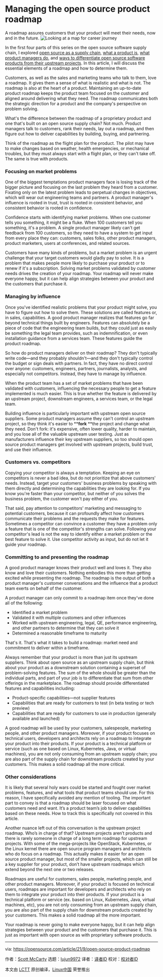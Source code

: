 [#]: subject: "Managing the open source product roadmap"
[#]: via: "https://opensource.com/article/21/9/open-source-product-roadmap"
[#]: author: "Scott McCarty https://opensource.com/users/fatherlinux"
[#]: collector: "lujun9972"
[#]: translator: " "
[#]: reviewer: " "
[#]: publisher: " "
[#]: url: " "

Managing the open source product roadmap
======
A roadmap assures customers that your product will meet their needs, now
and in the future.
![Looking at a map for career journey][1]

In the first four parts of this series on the open source software supply chain, I explored [open source as a supply chain][2], [what a product is][3], [what product managers do][4], and [ways to differentiate open source software products from their upstream projects][5]. In this article, I will discuss the essential elements of a roadmap and how to determine them.

Customers, as well as the sales and marketing teams who talk to them, love a roadmap. It gives them a sense of what is realistic and what is not. The roadmap is also at the heart of a product. Maintaining an up-to-date product roadmap keeps the product team focused on the customer and aligned around delivering what they need. The roadmap communicates both the strategic direction for a product and the company's perspective on problem solving.

What's the difference between the roadmap of a proprietary product and one that's built on an open source supply chain? Not much. Product managers talk to customers, rank their needs, lay out a roadmap, and then figure out how to deliver capabilities by building, buying, and partnering.

Think of the roadmap as the flight plan for the product. The pilot may have to make changes based on weather, health emergencies, or mechanical troubles, but they must always start with a flight plan, or they can't take off. The same is true with products.

### Focusing on market problems

One of the biggest temptations product managers face is losing track of the bigger picture and focusing on the last problem they heard from a customer. Fixating only on the latest problem leads to perpetual changes in objectives, which will wear out engineering teams and partners. A product manager's influence is rooted in trust, trust is rooted in consistent behavior, and consistent behavior is rooted in confidence.

Confidence starts with identifying market problems. When one customer tells you something, it might be a fluke. When 100 customers tell you something, it's a problem. A single product manager likely can't get feedback from 100 customers, so they need to have a system to get input from every place they can: customers, sales folks, other product managers, product marketers, users at conferences, and related sources.

Customers have many kinds of problems, but a market problem is an urgent challenge that your target customers would gladly pay to solve. It is a problem that makes people more likely to purchase your product or to renew if it's a subscription. Solving market problems validated by customer needs drives the creation of your roadmap. Your roadmap will never make everyone happy, but it can help align strategies between your product and the customers that purchase it.

### Managing by influence

Once you've identified realistic problems that your product might solve, you have to figure out how to solve them. These solutions are called features or, in sales, capabilities. A good product manager realizes that features go far beyond technical things built by engineers. Features can absolutely be a piece of code that the engineering team builds, but they could just as easily be something the legal team provides, such as indemnification, or even installation guidance from a services team. These features guide the product roadmap.

So how do product managers deliver on their roadmap? They don't typically write code—and they probably shouldn't—and they don't typically control the budget or sign deals with partners. In fact, they have no direct control over anyone: customers, engineers, partners, journalists, analysts, and especially not competitors. Instead, they have to manage by influence.

When the product team has a set of market problems that have been validated with customers, influencing the necessary people to get a feature implemented is much easier. This is true whether the feature is delivered by an upstream project, downstream engineers, a services team, or the legal team.

Building influence is particularly important with upstream open source suppliers. Some product managers assume they can't control an upstream project, so they think it's easier to ****fork** **the project and change what they need. Don't fork: it's expensive, often lower quality, harder to maintain, and you lose all of the valuable upstream user testing. Just as manufacturers influence their key upstream suppliers, so too should open source product managers get involved with upstream projects, build trust, and use their influence.

### Customers vs. competitors

Copying your competitor is always a temptation. Keeping an eye on competitors is never a bad idea, but do not prioritize that above customers' needs. Instead, target your customers' business problems by speaking with them directly and determining the capabilities they are looking for. If you know you're faster than your competitor, but neither of you solves the business problem, the customer won't pay either of you.

That said, pay attention to competitors' marketing and messaging to potential customers, because it can profoundly affect how customers communicate their problems and the requests they make for features. Sometimes a competitor can convince a customer they have a problem only a feature that is one of the competitor's strengths can solve. Following your competitor's lead is not the way to identify either a market problem or the best feature to solve it. Use competitor activity as input, but do not let it guide your roadmap.

### Committing to and presenting the roadmap

A good product manager knows their product well and loves it. They also know and love their customers. Nothing embodies this more than getting excited while presenting the roadmap. The roadmap is the output of both a product manager's customer conversations and the influence that a product team exerts on behalf of the customer.

A product manager can only commit to a roadmap item once they've done all of the following:

  * Identified a market problem
  * Validated it with multiple customers and other influences
  * Worked with upstream engineering, legal, QE, performance engineering, and other partners to determine that they can solve it
  * Determined a reasonable timeframe to maturity



That's it. That's what it takes to build a roadmap: market need and commitment to deliver within a timeframe.

Always remember that your product is more than just its upstream suppliers. Think about open source as an upstream supply chain, but think about your product as a downstream solution containing a superset of problem-solving features. The sum of the whole should be greater than the individual parts, and part of your job is to differentiate that sum from other offerings in the marketplace. The roadmap should provide differentiated features and capabilities including:

  * Product-specific capabilities—not supplier features
  * Capabilities that are ready for customers to test (in beta testing or tech preview)
  * Capabilities that are ready for customers to use in production (generally available and launched)



A good roadmap will be used by your customers, salespeople, marketing people, and other product managers. Moreover, if your product focuses on technical users, developers and architects rely on a roadmap to integrate your product into their products. If your product is a technical platform or service (such as one based on Linux, Kubernetes, Java, or virtual machines), you are not only consuming from an upstream supply chain; you are also part of the supply chain for downstream products created by your customers. This makes a solid roadmap all the more critical.

### Other considerations

It is likely that several holy wars could be started and fought over market problems, features, and what tools that product teams should use. For this reason, I have specifically avoided any mention of tooling. The important part to convey is that a roadmap should be laser focused on what customers need and want. It’s a product team’s job to deliver capabilities based on these needs. How to track this is specifically not covered in this article.

Another nuance left out of this conversation is the upstream project roadmap. Who’s in charge of that? Upstream projects aren’t products and there is rarely someone in charge of a long term roadmap for upstream projects. With some of the mega-projects like OpenStack, Kubernetes, or the Linux kernel there are open source program managers and architects who do focus on a roadmap. This actually makes it easier for an open source product manager, but most of the smaller projects, which can still be a key supplier for your product, don’t have upstream roadmaps which extend beyond the next one or two releases.

Roadmaps are useful for customers, sales people, marketing people, and other product managers. Moreover, if your product is focused on technical users, roadmaps are important for developers and architects who rely on them to integrate your product into their products. If your product is a technical platform or service (ex. based on Linux, Kubernetes, Java, virtual machines, etc), you are not only consuming from an upstream supply chain, you are also part of the supply chain for downstream products created by your customers. This makes a solid roadmap all the more important.

Your roadmap is never going to make everyone happy, but it can help align strategies between your product and the customers that purchase it. This is just as important with open source as with proprietary software products.

--------------------------------------------------------------------------------

via: https://opensource.com/article/21/9/open-source-product-roadmap

作者：[Scott McCarty][a]
选题：[lujun9972][b]
译者：[译者ID](https://github.com/译者ID)
校对：[校对者ID](https://github.com/校对者ID)

本文由 [LCTT](https://github.com/LCTT/TranslateProject) 原创编译，[Linux中国](https://linux.cn/) 荣誉推出

[a]: https://opensource.com/users/fatherlinux
[b]: https://github.com/lujun9972
[1]: https://opensource.com/sites/default/files/styles/image-full-size/public/lead-images/career_journey_road_gps_path_map_520.png?itok=PpL6jJgY (Looking at a map for career journey)
[2]: https://opensource.com/article/20/10/open-source-supply-chain
[3]: https://opensource.com/article/20/10/defining-product-open-source
[4]: https://opensource.com/article/20/11/open-source-product-teams
[5]: https://opensource.com/article/21/2/differentiating-products-upstream-suppliers
